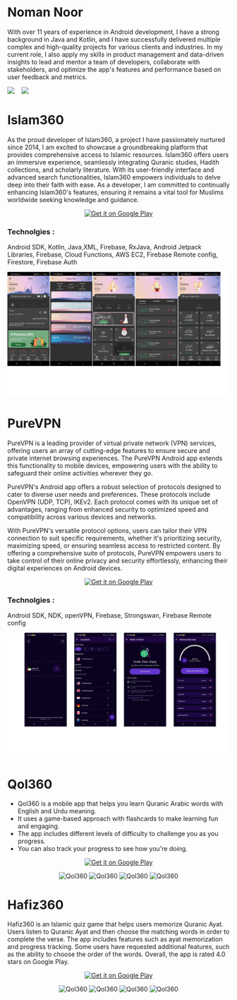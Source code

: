 # Noman Noor

With over 11 years of experience in Android development, I have a strong background in Java and Kotlin, and I have
successfully delivered multiple complex and high-quality projects for various clients and industries. In my current
role, I also apply my skills in product management and data-driven insights to lead and mentor a team of developers,
collaborate with stakeholders, and optimize the app's features and performance based on user feedback and metrics.

<a href="mailto:noman.noor@hotmail.com"><img src="https://img.shields.io/badge/Email-759c64.svg?style=for-the-badge&logo=minutemailer&logoColor=white"></a>
&nbsp;&nbsp;&nbsp;<a href="https://www.linkedin.com/in/nomannoor-02a32a14b/" target="_blank"><img src="https://img.shields.io/badge/linkedin-nomannoor-blue.svg?style=for-the-badge&logo=linkedin&logoColor=white" ></a>

# Islam360

As the proud developer of Islam360, a project I have passionately nurtured since 2014, I am excited to showcase a
groundbreaking platform that provides comprehensive access to Islamic resources. Islam360 offers users an immersive
experience, seamlessly integrating Quranic studies, Hadith collections, and scholarly literature. With its user-friendly
interface and advanced search functionalities, Islam360 empowers individuals to delve deep into their faith with ease.
As a developer, I am committed to continually enhancing Islam360's features, ensuring it remains a vital tool for
Muslims worldwide seeking knowledge and guidance.

<p align="center">
<a href='https://play.google.com/store/apps/details?id=com.islam360&hl=en_IN&gl=US'><img alt='Get it on Google Play' src='https://play.google.com/intl/en_us/badges/images/generic/en_badge_web_generic.png' height='80px'/></a>
</p>

### Technolgies :

Android SDK, Kotlin, Java,XML, Firebase, RxJava, Android Jetpack Libraries, Firebase, Cloud Functions, AWS EC2, Firebase
Remote config, Firestore, Firebase Auth


<picture>
<img  src="images/islam360/screenshorts.png"/>
</picture>

# PureVPN

PureVPN is a leading provider of virtual private network (VPN) services, offering users an array of cutting-edge
features to ensure secure and private internet browsing experiences. The PureVPN Android app extends this functionality
to mobile devices, empowering users with the ability to safeguard their online activities wherever they go.

PureVPN's Android app offers a robust selection of protocols designed to cater to diverse user needs and preferences.
These protocols include OpenVPN (UDP, TCP), IKEv2. Each protocol comes with its unique set of advantages, ranging from
enhanced security to optimized speed and compatibility across various devices and networks.

With PureVPN's versatile protocol options, users can tailor their VPN connection to suit specific requirements, whether
it's prioritizing security, maximizing speed, or ensuring seamless access to restricted content. By offering a
comprehensive suite of protocols, PureVPN empowers users to take control of their online privacy and security
effortlessly, enhancing their digital experiences on Android devices.
<p align="center">
<a href='https://play.google.com/store/apps/details?id=com.gaditek.purevpnics&hl=en_IN&gl=US'><img alt='Get it on Google Play' src='https://play.google.com/intl/en_us/badges/images/generic/en_badge_web_generic.png' height='80px'/></a>
</p>

### Technolgies :

Android SDK, NDK, openVPN, Firebase, Strongswan, Firebase Remote config

<picture>
<img  src="images/islam360/purescreens.png"/>
</picture>

# Qol360

- Qol360 is a mobile app that helps you learn Quranic Arabic words with English and Urdu meaning.
- It uses a game-based approach with flashcards to make learning fun and engaging.
- The app includes different levels of difficulty to challenge you as you progress.
- You can also track your progress to see how you're doing.

<p align="center">
<a href='https://play.google.com/store/apps/details?id=com.itm.qol360&hl=en&gl=US'><img alt='Get it on Google Play' src='https://play.google.com/intl/en_us/badges/images/generic/en_badge_web_generic.png' height='80px'/></a>
</p>


<p align="center">
<picture>



  <img alt="Qol360" src="https://play-lh.googleusercontent.com/PtZsorF9JKUhEk-pYejwV2_Je2HH5wANVvJLFKdywM_HPBTxeTz6eIcMS58KwwW89j0=w5120-h2880-rw" width="200" height="400">


<img alt="Qol360" src="https://play-lh.googleusercontent.com/esJMm61cBJDsztvvSdT2cmR2ZXPeUlOW2w0y0gNPHkeosVQSL59qSqSUk8cp_-uQCrI=w1052-h592-rw" width="200" height="400">


<img alt="Qol360" src="https://play-lh.googleusercontent.com/owUQTFksegB5qkLrNuNFXUKr5EJgTayHTJTdEiW29ztJLBxJGMwH-7yK8rHqW4Nvlig=w1052-h592-rw" width="200" height="400">

<img alt="Qol360" src="https://play-lh.googleusercontent.com/l47yj1P2qsDzapL62wLGbXb7e_NzL95_KzcC90ssaSa9YVN6QiBryGZzxgsHtkfmh28=w1052-h592-rw" width="200" height="400">

</picture>
</p>



# Hafiz360

Hafiz360 is an Islamic quiz game that helps users memorize Quranic Ayat. Users listen to Quranic Ayat and then choose the matching words in order to complete the verse. The app includes features such as ayat memorization and progress tracking. Some users have requested additional features, such as the ability to choose the order of the words. Overall, the app is rated 4.0 stars on Google Play.


<p align="center">
<a href='https://play.google.com/store/apps/details?id=com.islam360.kids'><img alt='Get it on Google Play' src='https://play.google.com/intl/en_us/badges/images/generic/en_badge_web_generic.png' height='80px'/></a>
</p>


<p align="center">
<picture>

  <img alt="Qol360" src="https://play-lh.googleusercontent.com/yzkDP43XqdiujLQ50K30KVLCdO0z2WODB1IaizeJjSuWrNZEoQXMvGAboKmxOX2ACg=w5120-h2880-rw" width="200" height="400">


<img alt="Qol360" src="https://play-lh.googleusercontent.com/Hu7gEeVrtyfPj16_osnZHreH9Q-VEvbwhVeV5NmBASH3-qqun8zSHpw_99gC5EsmbxPF=w5120-h2880-rw" width="200" height="400">


<img alt="Qol360" src="https://play-lh.googleusercontent.com/tkGZ1MrYlePC6ZeFIKfcB-bmr9XwirPwIG-3ZnGXEVcletIfSlstb2vmd7TQ1SZ1lDs=w5120-h2880-rw" width="200" height="400">

<img alt="Qol360" src="https://play-lh.googleusercontent.com/PMBojo4APVT2hRGRTr80l2cdkQb9ezZOAbPb_XTTL9941nbzlQDoG0oAwdpDB5m6pHKG=w5120-h2880-rw" width="200" height="400">




</picture>
</p>


